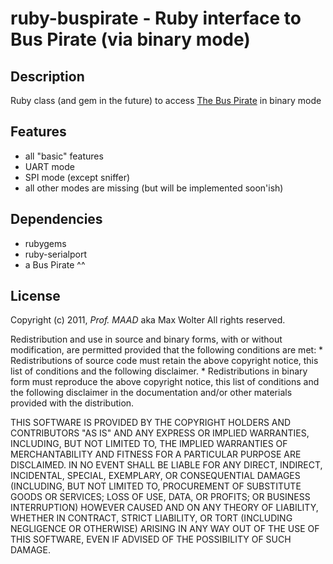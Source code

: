 # ruby-buspirate - Ruby interface to Bus Pirate (via binary mode)

## Description

Ruby class (and gem in the future) to access [The Bus Pirate](http://dangerousprototypes.com/docs/Bus_Pirate) in binary mode

## Features

 * all "basic" features
 * UART mode
 * SPI mode (except sniffer)
 * all other modes are missing (but will be implemented soon'ish)

## Dependencies

 * rubygems
 * ruby-serialport
 * a Bus Pirate ^^

## License

Copyright (c) 2011, *Prof. MAAD* aka Max Wolter
All rights reserved.

Redistribution and use in source and binary forms, with or without
modification, are permitted provided that the following conditions are met:
    * Redistributions of source code must retain the above copyright
      notice, this list of conditions and the following disclaimer.
    * Redistributions in binary form must reproduce the above copyright
      notice, this list of conditions and the following disclaimer in the
      documentation and/or other materials provided with the distribution.

THIS SOFTWARE IS PROVIDED BY THE COPYRIGHT HOLDERS AND CONTRIBUTORS "AS IS" AND
ANY EXPRESS OR IMPLIED WARRANTIES, INCLUDING, BUT NOT LIMITED TO, THE IMPLIED
WARRANTIES OF MERCHANTABILITY AND FITNESS FOR A PARTICULAR PURPOSE ARE
DISCLAIMED. IN NO EVENT SHALL <COPYRIGHT HOLDER> BE LIABLE FOR ANY
DIRECT, INDIRECT, INCIDENTAL, SPECIAL, EXEMPLARY, OR CONSEQUENTIAL DAMAGES
(INCLUDING, BUT NOT LIMITED TO, PROCUREMENT OF SUBSTITUTE GOODS OR SERVICES;
LOSS OF USE, DATA, OR PROFITS; OR BUSINESS INTERRUPTION) HOWEVER CAUSED AND
ON ANY THEORY OF LIABILITY, WHETHER IN CONTRACT, STRICT LIABILITY, OR TORT
(INCLUDING NEGLIGENCE OR OTHERWISE) ARISING IN ANY WAY OUT OF THE USE OF THIS
SOFTWARE, EVEN IF ADVISED OF THE POSSIBILITY OF SUCH DAMAGE.
